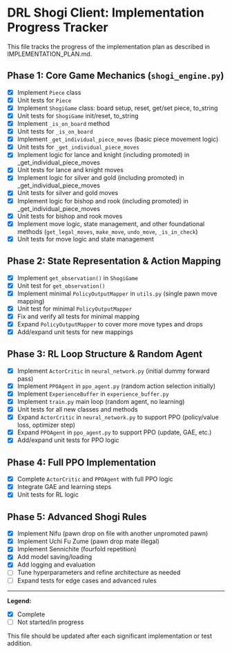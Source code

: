 # DRL Shogi Client: Implementation Progress Tracker

This file tracks the progress of the implementation plan as described in IMPLEMENTATION_PLAN.md.

## Phase 1: Core Game Mechanics (`shogi_engine.py`)
- [x] Implement `Piece` class
- [x] Unit tests for `Piece`
- [x] Implement `ShogiGame` class: board setup, reset, get/set piece, to_string
- [x] Unit tests for `ShogiGame` init/reset, to_string
- [x] Implement `_is_on_board` method
- [x] Unit tests for `_is_on_board`
- [x] Implement `_get_individual_piece_moves` (basic piece movement logic)
- [x] Unit tests for `_get_individual_piece_moves`
- [x] Implement logic for lance and knight (including promoted) in _get_individual_piece_moves
- [x] Unit tests for lance and knight moves
- [x] Implement logic for silver and gold (including promoted) in _get_individual_piece_moves
- [x] Unit tests for silver and gold moves
- [x] Implement logic for bishop and rook (including promoted) in _get_individual_piece_moves
- [x] Unit tests for bishop and rook moves
- [x] Implement move logic, state management, and other foundational methods (`get_legal_moves`, `make_move`, `undo_move`, `_is_in_check`)
- [x] Unit tests for move logic and state management

## Phase 2: State Representation & Action Mapping
- [x] Implement `get_observation()` in `ShogiGame`
- [x] Unit test for `get_observation()`
- [x] Implement minimal `PolicyOutputMapper` in `utils.py` (single pawn move mapping)
- [x] Unit test for minimal `PolicyOutputMapper`
- [x] Fix and verify all tests for minimal mapping
- [x] Expand `PolicyOutputMapper` to cover more move types and drops
- [x] Add/expand unit tests for new mappings

## Phase 3: RL Loop Structure & Random Agent
- [x] Implement `ActorCritic` in `neural_network.py` (initial dummy forward pass)
- [x] Implement `PPOAgent` in `ppo_agent.py` (random action selection initially)
- [x] Implement `ExperienceBuffer` in `experience_buffer.py`
- [x] Implement `train.py` main loop (random agent, no learning)
- [x] Unit tests for all new classes and methods
- [x] Expand `ActorCritic` in `neural_network.py` to support PPO (policy/value loss, optimizer step)
- [x] Expand `PPOAgent` in `ppo_agent.py` to support PPO (update, GAE, etc.)
- [x] Add/expand unit tests for PPO logic

## Phase 4: Full PPO Implementation
- [x] Complete `ActorCritic` and `PPOAgent` with full PPO logic
- [x] Integrate GAE and learning steps
- [x] Unit tests for RL logic

## Phase 5: Advanced Shogi Rules
- [x] Implement Nifu (pawn drop on file with another unpromoted pawn)
- [x] Implement Uchi Fu Zume (pawn drop mate illegal)
- [x] Implement Sennichite (fourfold repetition)
- [x] Add model saving/loading
- [x] Add logging and evaluation
- [ ] Tune hyperparameters and refine architecture as needed
- [ ] Expand tests for edge cases and advanced rules

---

**Legend:**
- [x] Complete
- [ ] Not started/in progress

This file should be updated after each significant implementation or test addition.
